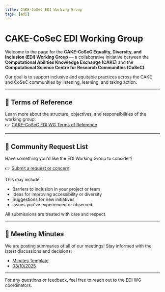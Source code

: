 ```yaml
---
title: CAKE-CoSeC EDI Working Group
tags: [edi]
---
```


# CAKE-CoSeC EDI Working Group

Welcome to the page for the **CAKE-CoSeC Equality, Diversity, and Inclusion (EDI) Working Group** — a collaborative initiative between the **Computational Abilities Knowledge Exchange (CAKE)** and the **Computational Science Centre for Research Communities (CoSeC)**.

Our goal is to support inclusive and equitable practices across the CAKE and CoSeC communities by listening, learning, and taking action.

---

## 📄 Terms of Reference
Learn more about the structure, objectives, and responsibilities of the working group:  
👉 [CAKE-CoSeC EDI WG Terms of Reference](terms-of-reference.md)

---

## 💬 Community Request List
Have something you'd like the EDI Working Group to consider?

👉 [Submit a request or concern](request-list.md)

This may include:

* Barriers to inclusion in your project or team
* Ideas for improving accessibility or diversity
* Suggestions for new initiatives
* Issues you’ve experienced or observed

All submissions are treated with care and respect.

---

## 📝 Meeting Minutes

We are posting summaries of all of our meetings! Stay informed with the latest discussions and decisions:

- [Minutes Template](minutes/minutes-template.md)
- [03/10/2025](minutes/25-10-03.md)

---

For any questions or feedback, feel free to reach out to the EDI WG coordinators.
